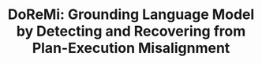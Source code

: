 ---
layout: default
title: 'DoReMi: Grounding Language Model by Detecting and Recovering from Plan-Execution Misalignment'
authors: Yanjiang Guo*, <strong>Yen-Jen Wang*</strong>, Lihan Zha*, Zheyuan Jiang, Jianyu Chen
publication: arXiv 2307.00329, preprint.
year: 2023.07
pdf: https://arxiv.org/pdf/2307.00329.pdf
code: ''
project_page: https://sites.google.com/view/doremi-paper
youtube: https://www.youtube.com/watch?v=8IZCCP1yxqs
official_link: https://arxiv.org/abs/2307.00329
---